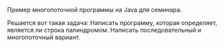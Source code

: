 Пример многопоточной программы на Java для семинара.

Решается вот такая задача:
Написать программу, которая определяет, является ли строка палиндромом.
Написать последовательный и многопоточный вариант.
